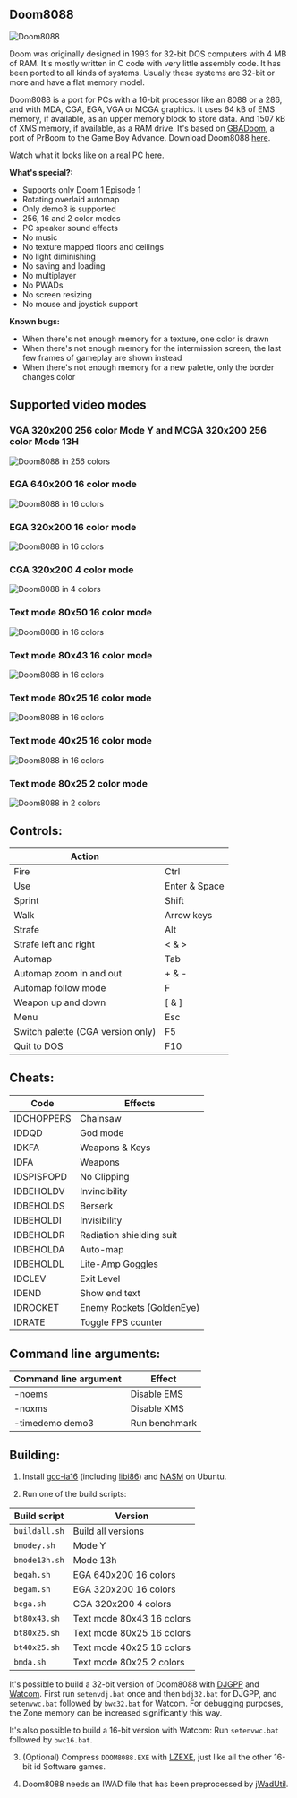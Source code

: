 ## Doom8088
![Doom8088](readme_imgs/doom8088.png?raw=true)

Doom was originally designed in 1993 for 32-bit DOS computers with 4 MB of RAM.
It's mostly written in C code with very little assembly code.
It has been ported to all kinds of systems.
Usually these systems are 32-bit or more and have a flat memory model.

Doom8088 is a port for PCs with a 16-bit processor like an 8088 or a 286, and with MDA, CGA, EGA, VGA or MCGA graphics.
It uses 64 kB of EMS memory, if available, as an upper memory block to store data.
And 1507 kB of XMS memory, if available, as a RAM drive.
It's based on [GBADoom](https://github.com/doomhack/GBADoom), a port of PrBoom to the Game Boy Advance.
Download Doom8088 [here](https://github.com/FrenkelS/Doom8088/releases).

Watch what it looks like on a real PC [here](https://www.youtube.com/watch?v=oAX1-lNuUBY).

**What's special?:**
 - Supports only Doom 1 Episode 1
 - Rotating overlaid automap
 - Only demo3 is supported
 - 256, 16 and 2 color modes
 - PC speaker sound effects
 - No music
 - No texture mapped floors and ceilings
 - No light diminishing
 - No saving and loading
 - No multiplayer
 - No PWADs
 - No screen resizing
 - No mouse and joystick support

**Known bugs:**
 - When there's not enough memory for a texture, one color is drawn
 - When there's not enough memory for the intermission screen, the last few frames of gameplay are shown instead
 - When there's not enough memory for a new palette, only the border changes color

## Supported video modes

### VGA 320x200 256 color Mode Y and MCGA 320x200 256 color Mode 13H
![Doom8088 in 256 colors](readme_imgs/doom8088.png?raw=true)

### EGA 640x200 16 color mode
![Doom8088 in 16 colors](readme_imgs/doomegah.png?raw=true)

### EGA 320x200 16 color mode
![Doom8088 in 16 colors](readme_imgs/doomegam.png?raw=true)

### CGA 320x200 4 color mode
![Doom8088 in 4 colors](readme_imgs/doomcga.png?raw=true)

### Text mode 80x50 16 color mode
![Doom8088 in 16 colors](readme_imgs/doomt80x50.png?raw=true)

### Text mode 80x43 16 color mode
![Doom8088 in 16 colors](readme_imgs/doomt80x43.png?raw=true)

### Text mode 80x25 16 color mode
![Doom8088 in 16 colors](readme_imgs/doomt80x25.png?raw=true)

### Text mode 40x25 16 color mode
![Doom8088 in 16 colors](readme_imgs/doomt40x25.png?raw=true)

### Text mode 80x25 2 color mode
![Doom8088 in 2 colors](readme_imgs/doomt80x25m.png?raw=true)

## Controls:
|Action                           |             |
|---------------------------------|-------------|
|Fire                             |Ctrl         |
|Use                              |Enter & Space|
|Sprint                           |Shift        |
|Walk                             |Arrow keys   |
|Strafe                           |Alt          |
|Strafe left and right            |< & >        |
|Automap                          |Tab          |
|Automap zoom in and out          |+ & -        |
|Automap follow mode              |F            |
|Weapon up and down               |[ & ]        |
|Menu                             |Esc          |
|Switch palette (CGA version only)|F5           |
|Quit to DOS                      |F10          |

## Cheats:
|Code      |Effects                  |
|----------|-------------------------|
|IDCHOPPERS|Chainsaw                 |
|IDDQD     |God mode                 |
|IDKFA     |Weapons & Keys           |
|IDFA      |Weapons                  |
|IDSPISPOPD|No Clipping              |
|IDBEHOLDV |Invincibility            |
|IDBEHOLDS |Berserk                  |
|IDBEHOLDI |Invisibility             |
|IDBEHOLDR |Radiation shielding suit |
|IDBEHOLDA |Auto-map                 |
|IDBEHOLDL |Lite-Amp Goggles         |
|IDCLEV    |Exit Level               |
|IDEND     |Show end text            |
|IDROCKET  |Enemy Rockets (GoldenEye)|
|IDRATE    |Toggle FPS counter       |

## Command line arguments:
|Command line argument|Effect       |
|---------------------|-------------|
|-noems               |Disable EMS  |
|-noxms               |Disable XMS  |
|-timedemo demo3      |Run benchmark|

## Building:
1) Install [gcc-ia16](https://launchpad.net/%7Etkchia/+archive/ubuntu/build-ia16) (including [libi86](https://gitlab.com/tkchia/libi86)) and [NASM](https://www.nasm.us) on Ubuntu.

2) Run one of the build scripts:

|Build script |Version                  |
|-------------|-------------------------|
|`buildall.sh`|Build all versions       |
|`bmodey.sh`  |Mode Y                   |
|`bmode13h.sh`|Mode 13h                 |
|`begah.sh`   |EGA 640x200 16 colors    |
|`begam.sh`   |EGA 320x200 16 colors    |
|`bcga.sh`    |CGA 320x200  4 colors    |
|`bt80x43.sh` |Text mode 80x43 16 colors|
|`bt80x25.sh` |Text mode 80x25 16 colors|
|`bt40x25.sh` |Text mode 40x25 16 colors|
|`bmda.sh`    |Text mode 80x25  2 colors|

It's possible to build a 32-bit version of Doom8088 with [DJGPP](https://github.com/andrewwutw/build-djgpp) and [Watcom](https://github.com/open-watcom/open-watcom-v2).
First run `setenvdj.bat` once and then `bdj32.bat` for DJGPP, and `setenvwc.bat` followed by `bwc32.bat` for Watcom.
For debugging purposes, the Zone memory can be increased significantly this way.

It's also possible to build a 16-bit version with Watcom: Run `setenvwc.bat` followed by `bwc16.bat`.


3) (Optional) Compress `DOOM8088.EXE` with [LZEXE](https://bellard.org/lzexe.html), just like all the other 16-bit id Software games.

4) Doom8088 needs an IWAD file that has been preprocessed by [jWadUtil](https://github.com/FrenkelS/jWadUtil).
